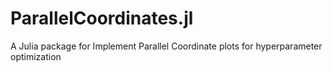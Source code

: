 # ParallelCoordinates.jl
A Julia package for Implement Parallel Coordinate plots for hyperparameter optimization

